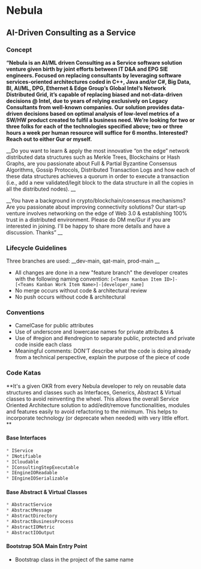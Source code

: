 # Nebula
## AI-Driven Consulting as a Service

### Concept

__“Nebula is an AI/ML driven Consulting as a Service software solution venture given birth by joint efforts between IT D&A and EPG SIE engineers.  Focused on replacing consultants by leveraging software services-oriented architectures coded in C++, Java and/or C#, Big Data, BI, AI/ML, DPG, Ethernet & Edge Group’s Global Intel’s Network Distributed Grid, it’s capable of replacing biased and not-data-driven decisions @ Intel, due to years of relying exclusively on Legacy Consultants from well-known companies.  Our solution provides data-driven decisions based on optimal analysis of low-level metrics of a SW/HW product created to fulfil a business need. We’re looking for two or three folks for each of the technologies specified above; two or three hours a week per human resource will suffice for 6 months. Interested? Reach out to either Gur or myself.__

__Do you want to learn & apply the most innovative “on the edge” network distributed data structures such as Merkle Trees, Blockchains or Hash Graphs, are you passionate about Full & Partial Byzantine Consensus Algorithms, Gossip Protocols, Distributed Transaction Logs and how each of these data structures achieves a quorum in order to execute a transaction (i.e., add a new validated/legit block to the data structure in all the copies in all the distributed nodes). __

__You have a background in crypto/blockchain/consensus mechanisms? Are you passionate about improving connectivity solutions? 
Our start-up venture involves networking on the edge of Web 3.0 & establishing 100% trust in a distributed environment. 
Please do DM me/Gur if you are interested in joining. I'll be happy to share more details and have a discussion. Thanks” __


### Lifecycle Guidelines

Three branches are used: __dev-main, qat-main, prod-main __

* All changes are done in a new "feature branch" the developer creates with the following naming convention: ``` [<Teams Kanban Item ID>]-[<Teams Kanban Work Item Name>]-[developer_name] ```
* No merge occurs without code & architectural review
* No push occurs without code & architectural

### Conventions

* CamelCase for public attributes
* Use of underscore and lowercase names for private attributes &
* Use of #region and #endregion to separate public, protected and private code inside each class
* Meaningful comments: DON'T describe what the code is doing already from a technical perspective, explain the purpose of the piece of code

### Code Katas

**It's a given OKR from every Nebula developer to rely on reusable data structures and classes such as Interfaces, Generics, Abstract & Virtual classes to avoid reinventing the wheel. This allows the overall Service Oriented Architecture solution to add/edit/remove functionalities, modules and features easily to avoid refactoring to the minimum. This helps to incorporate technology (or deprecate when needed) with very little effort. **


#### Base Interfaces
```c#
* IService
* INotifiable
* ICloudable
* IConsultingStepExecutable
* IEngineIOReadable
* IEngineIOSerializable
```
#### Base Abstract & Virtual Classes
```c#
* AbstractService
* AbstractMessage
* AbstractDirectory
* AbstractBusinessProcess
* AbstractIOMetric
* AbstractIOOutput
```

#### Bootstrap SOA Main Entry Point 
* Bootstrap class in the project of the same name

